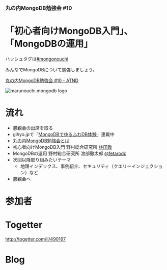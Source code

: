 ### 丸の内MongoDB勉強会 #10

# 「初心者向けMongoDB入門」、「MongoDBの運用」

ハッシュタグは[#mongonouchi](https://twitter.com/search?q=%23mongonouchi&src=hash)

みんなでMongoDBについて勉強しましょう。  

[丸の内MongoDB勉強会 #10 - ATND](http://atnd.org/events/39093)

![marunouchi.mongodb logo](http://syokenz.github.com/marunouchi-mongodb/images/mongodb_logo.png)

# 流れ
* 懇親会の出席を取る
* gihyo.jpで「[MongoDBでゆるふわDB体験](http://gihyo.jp/dev/serial/01/mongodb)」連載中
* [丸の内MongoDB勉強会とは](https://github.com/rinrin0108/slides)
* 初心者向けMongoDB入門 野村総合研究所 [林田敦](http://www.facebook.com/atsushi.hayashida.5)
* MongoDBの運用 野村総合研究所 渡部徹太郎 [@fetarodc](http://twitter.com/fetarodc)
* 次回以降取り組みたいテーマ
  * 地理インデックス、事例紹介、セキュリティ（クエリーインジェクション）など
* 懇親会へ



# 参加者


# Togetter

http://togetter.com/li/490167

# Blog
